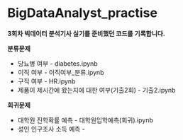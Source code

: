 # BigDataAnalyst_practise

**3회차 빅데이터 분석기사 실기를 준비했던 코드를 기록합니다.**

**분류문제**

* 당뇨병 여부 - diabetes.ipynb
* 이직 여부 - 이직여부_분류.ipynb
* 구직 여부 - HR.ipynb
* 제품이 제시간에 왔는지에 대한 여부(기출2회) - 기출2.ipynb

**회귀문제**

* 대학원 진학확률 예측 - 대학원입학예측(회귀).ipynb
* 성인 인구조사 소득 예측 - 
